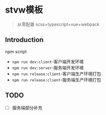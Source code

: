 # stvw模板
> 从零配置 scss+typescript+vue+webpack
## Introduction
npm script
- `npm run dev:client`-客户端开发环境
- `npm run dev:server`-服务端开发环境
- `npm run release:client`-客户端生产环境打包
- `npm run release:client`-服务端生产环境打包

## TODO
- [ ] 服务端部分补充 